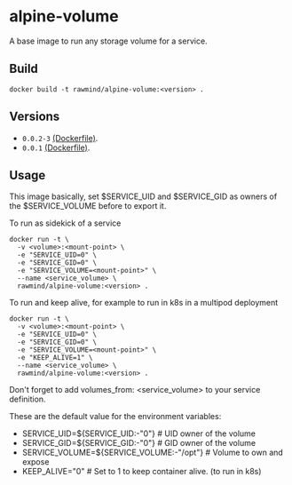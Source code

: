 alpine-volume
=============

A base image to run any storage volume for a service. 

## Build

```
docker build -t rawmind/alpine-volume:<version> .
```

## Versions

- `0.0.2-3` [(Dockerfile)](https://github.com/rawmind0/alpine-volume/blob/0.0.2-3/Dockerfile).
- `0.0.1` [(Dockerfile)](https://github.com/rawmind0/alpine-volume/blob/0.0.1/Dockerfile).

## Usage

This image basically, set $SERVICE_UID and $SERVICE_GID as owners of the $SERVICE_VOLUME before to export it.

To run as sidekick of a service

```
docker run -t \
  -v <volume>:<mount-point> \
  -e "SERVICE_UID=0" \
  -e "SERVICE_GID=0" \
  -e "SERVICE_VOLUME=<mount-point>" \
  --name <service_volume> \
  rawmind/alpine-volume:<version> .
```

To run and keep alive, for example to run in k8s in a multipod deployment

```
docker run -t \
  -v <volume>:<mount-point> \
  -e "SERVICE_UID=0" \
  -e "SERVICE_GID=0" \
  -e "SERVICE_VOLUME=<mount-point>" \
  -e "KEEP_ALIVE=1" \
  --name <service_volume> \
  rawmind/alpine-volume:<version> .
```

Don't forget to add volumes_from: <service_volume> to your service definition.

These are the default value for the environment variables:
- SERVICE_UID=${SERVICE_UID:-"0"}           # UID owner of the volume
- SERVICE_GID=${SERVICE_GID:-"0"}           # GID owner of the volume
- SERVICE_VOLUME=${SERVICE_VOLUME:-"/opt"}  # Volume to own and expose
- KEEP_ALIVE="0"							# Set to 1 to keep container alive. (to run in k8s)
